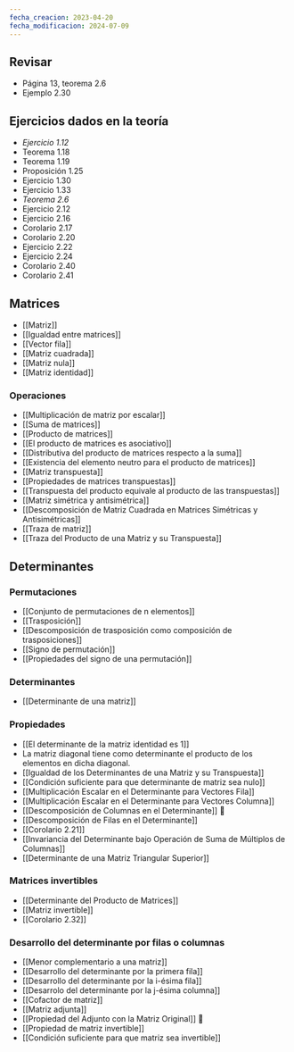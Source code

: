 ```yaml
---
fecha_creacion: 2023-04-20
fecha_modificacion: 2024-07-09
---
```


## Revisar
 - Página 13, teorema 2.6
 - Ejemplo 2.30

## Ejercicios dados en la teoría
 - *Ejercicio 1.12*
 - Teorema 1.18
 - Teorema 1.19
 - Proposición 1.25
 - Ejercicio 1.30
 - Ejercicio 1.33
 - *Teorema 2.6*
 - Ejercicio 2.12
 - Ejercicio 2.16
 - Corolario 2.17
 - Corolario 2.20
 - Ejercicio 2.22
 - Ejercicio 2.24
 - Corolario 2.40
 - Corolario 2.41

## Matrices
 - [[Matriz]]
 - [[Igualdad entre matrices]]
 - [[Vector fila]]
 - [[Matriz cuadrada]]
 - [[Matriz nula]]
 - [[Matriz identidad]]

### Operaciones
 - [[Multiplicación de matriz por escalar]]
 - [[Suma de matrices]]
 - [[Producto de matrices]]
 - [[El producto de matrices es asociativo]]
 - [[Distributiva del producto de matrices respecto a la suma]]
 - [[Existencia del elemento neutro para el producto de matrices]]
 - [[Matriz transpuesta]]
 - [[Propiedades de matrices transpuestas]]
 - [[Transpuesta del producto equivale al producto de las transpuestas]]
 - [[Matriz simétrica y antisimétrica]]
 - [[Descomposición de Matriz Cuadrada en Matrices Simétricas y Antisimétricas]]
 - [[Traza de matriz]]
 - [[Traza del Producto de una Matriz y su Transpuesta]]
## Determinantes
### Permutaciones
 - [[Conjunto de permutaciones de n elementos]]
 - [[Trasposición]]
 - [[Descomposición de trasposición como composición de trasposiciones]]
 - [[Signo de permutación]]
 - [[Propiedades del signo de una permutación]]

### Determinantes
 - [[Determinante de una matriz]]

### Propiedades
 - [[El determinante de la matriz identidad es 1]]
 - La matriz diagonal tiene como determinante el producto de los elementos en dicha diagonal.
 - [[Igualdad de los Determinantes de una Matriz y su Transpuesta]]
 - [[Condición suficiente para que determinante de matriz sea nulo]]
 - [[Multiplicación Escalar en el Determinante para Vectores Fila]]
 - [[Multiplicación Escalar en el Determinante para Vectores Columna]]
 - [[Descomposición de Columnas en el Determinante]] 🔴
 - [[Descomposición de Filas en el Determinante]]
 - [[Corolario 2.21]]
 - [[Invariancia del Determinante bajo Operación de Suma de Múltiplos de Columnas]]
 - [[Determinante de una Matriz Triangular Superior]]

### Matrices invertibles
 - [[Determinante del Producto de Matrices]]
 - [[Matriz invertible]]
 - [[Corolario 2.32]]

### Desarrollo del determinante por filas o columnas
 - [[Menor complementario a una matriz]]
 - [[Desarrollo del determinante por la primera fila]]
 - [[Desarrollo del determinante por la i-ésima fila]]
 - [[Desarrolo del determinante por la j-ésima columna]]
 - [[Cofactor de matriz]]
 - [[Matriz adjunta]]
 - [[Propiedad del Adjunto con la Matriz Original]] 🔴
 - [[Propiedad de matriz invertible]]
 - [[Condición suficiente para que matriz sea invertible]]

